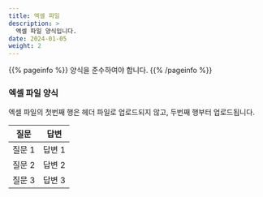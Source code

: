 ```yaml
---
title: 엑셀 파일
description: >
  엑셀 파일 양식입니다.
date: 2024-01-05
weight: 2
---
```


{{% pageinfo %}}
양식을 준수하여야 합니다.
{{% /pageinfo %}}

### 엑셀 파일 양식

엑셀 파일의 첫번째 행은 헤더 파일로 업로드되지 않고, 두번째 행부터 업로드됩니다.

| 질문      | 답변        |
|-----------|-----------------|
| 질문 1  | 답변 1  |
| 질문 2  | 답변 2  |
| 질문 3  | 답변 3  |
